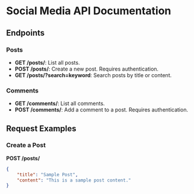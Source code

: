 

# Social Media API Documentation

## Endpoints
### Posts
- **GET /posts/**: List all posts.
- **POST /posts/**: Create a new post. Requires authentication.
- **GET /posts/?search=keyword**: Search posts by title or content.

### Comments
- **GET /comments/**: List all comments.
- **POST /comments/**: Add a comment to a post. Requires authentication.

## Request Examples
### Create a Post
**POST /posts/**
```json
{
    "title": "Sample Post",
    "content": "This is a sample post content."
}
